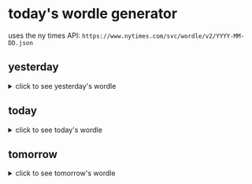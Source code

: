 # today's wordle generator

uses the ny times API: `https://www.nytimes.com/svc/wordle/v2/YYYY-MM-DD.json`

## yesterday

<details>
    <summary>click to see yesterday's wordle</summary>

    flunk

</details>

## today

<details>
    <summary>click to see today's wordle</summary>

    knave

</details>

## tomorrow

<details>
    <summary>click to see tomorrow's wordle</summary>

    spout

</details>
